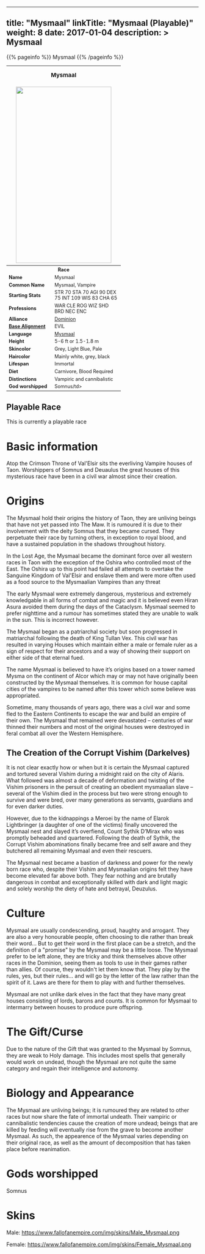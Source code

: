 
---
title: "Mysmaal"
linkTitle: "Mysmaal (Playable)"
weight: 8
date: 2017-01-04
description: >
 Mysmaal
---

{{% pageinfo %}}
Mysmaal
{{% /pageinfo %}}


<table class="infobox" style="font-size:89%; width:300px;">
<tbody>
<tr><th colspan="2" class="color1" style="font-size:120%; padding:1em;">Mysmaal</th></tr>
<tr style="text-align:center;"><td colspan="2" style="padding:0.5em;"><img src="https://www.fallofanempire.com/img/races/mysmaal.png" width="250" height="461"></td></tr>
<tr><th colspan="2" class="color1">Race</th></tr>
<tr><td style="width:40%;"> <b>Name</b></td><td style="width:60%;">Mysmaal</td></tr>
<tr><td> <b>Common Name</b></td><td>Mysmaal, Vampire</td></tr>
<tr><td><b>Starting Stats</b></td><td>STR 70 STA 70 AGI 90 DEX 75 INT 109 WIS 83 CHA 65</td></tr>
<tr><td> <b>Professions</b></td><td>WAR CLE ROG WIZ SHD BRD NEC ENC</td></tr>
<tr><td><b>Alliance</b></td><td> <a href="/wiki/Category:Dark_Alliance" title="Category:Dark Alliance">Dominion</a></td></tr>
<tr><td> <b><a href="/wiki/Base_Alignment" title="Base Alignment">Base Alignment</a></b></td><td>EVIL</td></tr>
<tr><td><b>Language</b></td><td> <a href="/wiki/Languages#Mysmaal" title="Languages">Mysmaal</a></td></tr>
<tr><td> <b>Height</b></td><td> 5-6 ft or 1.5-1.8 m</td></tr>
<tr><td> <b>Skincolor</b></td><td>Grey, Light Blue, Pale</td></tr>
<tr><td> <b>Haircolor</b></td><td>Mainly white, grey, black</td></tr>
<tr><td><b>Lifespan</b></td><td>Immortal</td></tr>
<tr><td><b>Diet</b></td><td>Carnivore, Blood Required</td></tr>
<tr><td><b>Distinctions</b></td><td>Vampiric and cannibalistic</td></tr>
<tr><td><b>God worshipped</b></td><td>Somnus/td></tr>
</tbody>
</table>

## Playable Race

This is currently a playable race

# Basic information
Atop the Crimson Throne of Val'Elsir sits the everliving Vampire houses of Taon. Worshippers of Somnus and Deuaulus the great houses of this mysterious race have been in a civil war almost since their creation.

# Origins

The Mysmaal hold their origins the history of Taon, they are unliving beings that have not yet passed into The Maw. It is rumoured it is due to their involvement with the deity Somnus that they became cursed. They perpetuate their race by turning others, in exception to royal blood, and have a sustained population in the shadows throughout history.

In the Lost Age, the Mysmaal became the dominant force over all western races in Taon with the exception of the Oshira who controlled most of the East. The Oshira up to this point had failed all attempts to overtake the Sanguine Kingdom of Val'Elsir and enslave them and were more often used as a food source to the Mysmaalian Vampires than any threat

The early Mysmaal were extremely dangerous, mysterious and extremely knowledgable in all forms of combat and magic and it is believed even Hiran Asura avoided them during the days of the Cataclysm. Mysmaal seemed to prefer nighttime and a rumour has sometimes stated they are unable to walk in the sun. This is incorrect however.

The Mysmaal began as a patriarchal society but soon progressed in matriarchal following the death of King Tullan Vex. This civil war has resulted in varying Houses which maintain either a male or female ruler as a sign of respect for their ancestors and a way of showing their support on either side of that eternal fued.

The name Mysmaal is believed to have it’s origins based on a tower named Mysma on the continent of Alcor which may or may not have originally been constructed by the Mysmaal themselves. It is common for house capital cities of the vampires to be named after this tower which some believe was appropriated.

Sometime, many thousands of years ago, there was a civil war and some fled to the Eastern Continents to escape the war and build an empire of their own. The Mysmaal that remained were devastated – centuries of war thinned their numbers and most of the original houses were destroyed in feral combat all over the Western Hemisphere.

## The Creation of the Corrupt Vishim (Darkelves)

It is not clear exactly how or when but it is certain the Mysmaal captured and tortured several Vishim during a midnight raid on the city of Alaris. What followed was almost a decade of deformation and twisting of the Vishim prisoners in the persuit of creating an obedient mysmaalian slave – several of the Vishim died in the process but two were strong enough to survive and were bred, over many generations as servants, guardians and for even darker duties.

However, due to the kidnappings a Meroei by the name of Elarok Lightbringer (a daughter of one of the victims) finally uncovered the Mysmaal nest and slayed it’s overfiend, Count Sythik D’Mirax who was promptly beheaded and quartered. Following the death of Sythik, the Corrupt Vishim abominations finally became free and self aware and they butchered all remaining Mysmaal and even their rescuers.

The Mysmaal nest became a bastion of darkness and power for the newly born race who, despite their Vishim and Mysmaalian origins felt they have become elevated far above both. They fear nothing and are brutally dangerous in combat and exceptionally skilled with dark and light magic and solely worship the diety of hate and betrayal, Deuzulus. 

# Culture

Mysmaal are usually condescending, proud, haughty and arrogant. They are also a very honourable people, often choosing to die rather than break their word... But to get their word in the first place can be a stretch, and the definition of a "promise" by the Mysmaal may be a little loose. The Mysmaal prefer to be left alone, they are tricky and think themselves above other races in the Dominion, seeing them as tools to use in their games rather than allies. Of course, they wouldn't let them know that. They play by the rules, yes, but their rules... and will go by the letter of the law rather than the spirit of it. Laws are there for them to play with and further themselves. 

Mysmaal are not unlike dark elves in the fact that they have many great houses consisting of lords, barons and counts. It is common for Mysmaal to intermarry between houses to produce pure offspring.

# The Gift/Curse

Due to the nature of the Gift that was granted to the Mysmaal by Somnus, they are weak to Holy damage. This includes most spells that generally would work on undead, though the Mysmaal are not quite the same category and regain their intelligence and autonomy.

# Biology and Appearance

The Mysmaal are unliving beings; it is rumoured they are related to other races but now share the fate of immortal undeath. Their vampiric or cannibalistic tendencies cause the creation of more undead; beings that are killed by feeding will eventually rise from the grave to become another Mysmaal. As such, the appearence of the Mysmaal varies depending on their original race, as well as the amount of decomposition that has taken place before reanimation. 

# Gods worshipped

Somnus

# Skins

Male: https://www.fallofanempire.com/img/skins/Male_Mysmaal.png

Female: https://www.fallofanempire.com/img/skins/Female_Mysmaal.png

